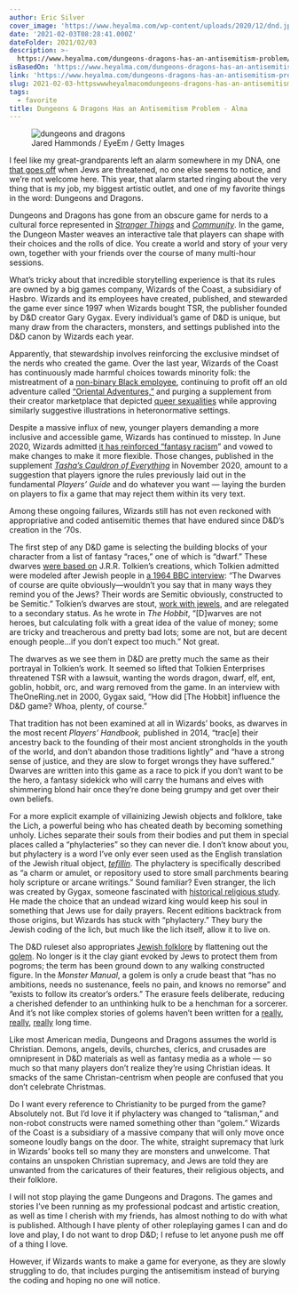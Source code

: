 ```yaml
---
author: Eric Silver
cover_image: 'https://www.heyalma.com/wp-content/uploads/2020/12/dnd.jpg'
date: '2021-02-03T08:28:41.000Z'
dateFolder: 2021/02/03
description: >-
  https://www.heyalma.com/dungeons-dragons-has-an-antisemitism-problem/amp/?__twitter_impression=true
isBasedOn: 'https://www.heyalma.com/dungeons-dragons-has-an-antisemitism-problem/'
link: 'https://www.heyalma.com/dungeons-dragons-has-an-antisemitism-problem/'
slug: 2021-02-03-httpswwwheyalmacomdungeons-dragons-has-an-antisemitism-problem
tags:
  - favorite
title: Dungeons & Dragons Has an Antisemitism Problem - Alma
---
```

<figure> <img alt="dungeons and dragons" sizes="(max-width: 1200px) 100vw, 1200px" src="https://www.heyalma.com/wp-content/uploads/2020/12/dnd.jpg" srcset="https://www.heyalma.com/wp-content/uploads/2020/12/dnd.jpg 1200w, https://www.heyalma.com/wp-content/uploads/2020/12/dnd-300x200.jpg 300w, https://www.heyalma.com/wp-content/uploads/2020/12/dnd-1024x683.jpg 1024w, https://www.heyalma.com/wp-content/uploads/2020/12/dnd-768x512.jpg 768w, https://www.heyalma.com/wp-content/uploads/2020/12/dnd-510x340.jpg 510w"></img> <figcaption>Jared Hammonds / EyeEm / Getty Images</figcaption></figure>
<p>I feel like my great-grandparents left an alarm somewhere in my DNA, one <a href="https://www.heyalma.com/feel-like-you-were-prepared-for-the-pandemic-yeah-it-might-be-a-jewish-thing/">that goes off</a> when Jews are threatened, no one else seems to notice, and we&rsquo;re not welcome here. This year, that alarm started ringing about the very thing that is my job, my biggest artistic outlet, and one of my favorite things in the word: Dungeons and Dragons.</p>
<p>Dungeons and Dragons has gone from an obscure game for nerds to a cultural force represented in <a href="https://www.youtube.com/watch?v=A4fwA4-yNkk"><em>Stranger Things</em></a> and <a href="https://en.wikipedia.org/wiki/Advanced_Dungeons_%26_Dragons_(Community)"><em>Community</em></a>. In the game, the Dungeon Master weaves an interactive tale that players can shape with their choices and the rolls of dice. You create a world and story of your very own, together with your friends over the course of many multi-hour sessions.</p>
<p>What&rsquo;s tricky about that incredible storytelling experience is that its rules are owned by a big games company, Wizards of the Coast, a subsidiary of Hasbro. Wizards and its employees have created, published, and stewarded the game ever since 1997 when Wizards bought TSR, the publisher founded by D&amp;D creator Gary Gygax. Every individual&rsquo;s game of D&amp;D is unique, but many draw from the characters, monsters, and settings published into the D&amp;D canon by Wizards each year.</p>
<p>Apparently, that stewardship involves reinforcing the exclusive mindset of the nerds who created the game. Over the last year, Wizards of the Coast has continuously made harmful choices towards minority folk: the mistreatment of a <a href="https://www.tor.com/2020/07/06/wizards-of-the-coast-freelancer-quits-due-to-hostile-work-environment/">non-binary Black employee</a>, continuing to profit off an old adventure called <a href="https://www.geeknative.com/74269/unbreakable-author-wants-dd-to-pull-oriental-adventures-from-shops/">&ldquo;Oriental Adventures,&rdquo;</a> and purging a supplement from their creator marketplace that depicted <a href="https://comicbook.com/gaming/news/dungeons-dragons-dms-guild-oliver-clegg-curse-of-hearts/">queer sexualities</a> while approving similarly suggestive illustrations in heteronormative settings.</p>
<p>Despite a massive influx of new, younger players demanding a more inclusive and accessible game, Wizards has continued to misstep. In June 2020, Wizards admitted <a href="https://www.polygon.com/2020/6/23/21300653/dungeons-dragons-racial-stereotypes-wizards-of-the-coast-drow-orcs-curse-of-strahd">it has reinforced &ldquo;fantasy racism</a>&rdquo; and vowed to make changes to make it more flexible. Those changes, published in the supplement <a href="https://dnd.wizards.com/products/tabletop-games/rpg-products/tashas-cauldron-everything"><em>Tasha&rsquo;s Cauldron of Everything</em></a> in November 2020, amount to a suggestion that players ignore the rules previously laid out in the fundamental <em>Players&rsquo; Guide</em> and do whatever you want &mdash; laying the burden on players to fix a game that may reject them within its very text.</p>
<p>Among these ongoing failures, Wizards still has not even reckoned with appropriative and coded antisemitic themes that have endured since D&amp;D&rsquo;s creation in the &lsquo;70s.</p>
<p>The first step of any D&amp;D game is selecting the building blocks of your character from a list of fantasy &ldquo;races,&rdquo; one of which is &ldquo;dwarf.&rdquo; These dwarves <a href="https://web.archive.org/web/20121007050950/http:/www.enworld.org/forum/archive-threads/57832-gary-gygax-q-part-iv-4.html#post1026737">were based on</a> J.R.R. Tolkien&rsquo;s creations, which Tolkien admitted were modeled after Jewish people in <a href="https://www.realmofhistory.com/2017/10/28/rare-extended-edition-tolkien-bbc-interview/">a 1964 BBC interview</a>: &ldquo;The Dwarves of course are quite obviously&mdash;wouldn&rsquo;t you say that in many ways they remind you of the Jews? Their words are Semitic obviously, constructed to be Semitic.&rdquo; Tolkien&rsquo;s dwarves are stout, <a href="https://www.heyalma.com/a-list-of-antisemitic-dogwhistles-used-by-donald-trump/">work with jewels</a>, and are relegated to a secondary status. As he wrote in <em>The Hobbit</em>, &ldquo;[D]warves are not heroes, but calculating folk with a great idea of the value of money; some are tricky and treacherous and pretty bad lots; some are not, but are decent enough people&hellip;if you don&rsquo;t expect too much.&rdquo; Not great.</p>
<p>The dwarves as we see them in D&amp;D are pretty much the same as their portrayal in Tolkien&rsquo;s work. It seemed so lifted that Tolkien Enterprises threatened TSR with a lawsuit, wanting the words dragon, dwarf, elf, ent, goblin, hobbit, orc, and warg removed from the game. In an interview with TheOneRing.net in 2000, Gygax said, &ldquo;How did [The Hobbit] influence the D&amp;D game? Whoa, plenty, of course.&rdquo;</p>
<p>That tradition has not been examined at all in Wizards&rsquo; books, as dwarves in the most recent <em>Players&rsquo; Handbook, </em>published in 2014, &ldquo;trac[e] their ancestry back to the founding of their most ancient strongholds in the youth of the world, and don&rsquo;t abandon those traditions lightly&rdquo; and &ldquo;have a strong sense of justice, and they are slow to forget wrongs they have suffered.&rdquo; Dwarves are written into this game as a race to pick if you don&rsquo;t want to be the hero, a fantasy sidekick who will carry the humans and elves with shimmering blond hair once they&rsquo;re done being grumpy and get over their own beliefs.</p>
<p>For a more explicit example of villainizing Jewish objects and folklore, take the Lich, a powerful being who has cheated death by becoming something unholy. Liches separate their souls from their bodies and put them in special places called a &ldquo;phylacteries&rdquo; so they can never die. I don&rsquo;t know about you, but phylactery is a word I&rsquo;ve only ever seen used as the English translation of the Jewish ritual object, <a href="https://www.myjewishlearning.com/article/tefillin-phylacteries/"><em>tefillin</em></a>. The phylactery is specifically described as &ldquo;a charm or amulet, or repository used to store small parchments bearing holy scripture or arcane writings.&rdquo; Sound familiar? Even stranger, the lich was created by Gygax, someone fascinated with <a href="https://boingboing.net/2012/12/24/gary-gygax-explains-why-christ.html">historical religious study</a>. He made the choice that an undead wizard king would keep his soul in something that Jews use for daily prayers. Recent editions backtrack from those origins, but Wizards has stuck with &ldquo;phylactery.&rdquo; They bury the Jewish coding of the lich, but much like the lich itself, allow it to live on.</p>
<p>The D&amp;D ruleset also appropriates <a href="https://www.heyalma.com/meet-judaisms-demons-spirits-witches-ghosts/">Jewish folklore</a> by flattening out the <a href="https://www.myjewishlearning.com/article/golem/">golem</a>. No longer is it the clay giant evoked by Jews to protect them from pogroms; the term has been ground down to any walking constructed figure. In the <em>Monster Manual</em>, a golem is only a crude beast that &ldquo;has no ambitions, needs no sustenance, feels no pain, and knows no remorse&rdquo; and &ldquo;exists to follow its creator&rsquo;s orders.&rdquo; The erasure feels deliberate, reducing a cherished defender to an unthinking hulk to be a henchman for a sorcerer. And it&rsquo;s not like complex stories of golems haven&rsquo;t been written for a <a href="https://blog.nli.org.il/en/captain_america/">really</a>, <a href="https://www.tabletmag.com/sections/arts-letters/articles/is-frankensteins-monster-the-golems-son">really</a>, <a href="https://marvel.fandom.com/wiki/Incredible_Hulk_Vol_1_134">really</a> long time.</p>
<p>Like most American media, Dungeons and Dragons assumes the world is Christian. Demons, angels, devils, churches, clerics, and crusades are omnipresent in D&amp;D materials as well as fantasy media as a whole &mdash; so much so that many players don&rsquo;t realize they&rsquo;re using Christian ideas. It smacks of the same Christan-centrism when people are confused that you don&rsquo;t celebrate Christmas.</p>
<p>Do I want every reference to Christianity to be purged from the game? Absolutely not. But I&rsquo;d love it if phylactery was changed to &ldquo;talisman,&rdquo; and non-robot constructs were named something other than &ldquo;golem.&rdquo; Wizards of the Coast is a subsidiary of a massive company that will only move once someone loudly bangs on the door. The white, straight supremacy that lurk in Wizards&rsquo; books tell so many they are monsters and unwelcome. That contains an unspoken Christian supremacy, and Jews are told they are unwanted from the caricatures of their features, their religious objects, and their folklore.</p>
<p>I will not stop playing the game Dungeons and Dragons. The games and stories I&rsquo;ve been running as my professional podcast and artistic creation, as well as time I cherish with my friends, has almost nothing to do with what is published. Although I have plenty of other roleplaying games I can and do love and play, I do not want to drop D&amp;D; I refuse to let anyone push me off of a thing I love.</p>
<p>However, if Wizards wants to make a game for everyone, as they are slowly struggling to do, that includes purging the antisemitism instead of burying the coding and hoping no one will notice.</p>
